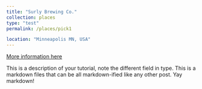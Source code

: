 ```yaml
---
title: "Surly Brewing Co."
collection: places
type: "test"
permalink: /places/pick1

location: "Minneapolis MN, USA"
---
```


[More information here](http://surlybrewing.com)

This is a description of your tutorial, note the different field in type. This is a markdown files that can be all markdown-ified like any other post. Yay markdown!
